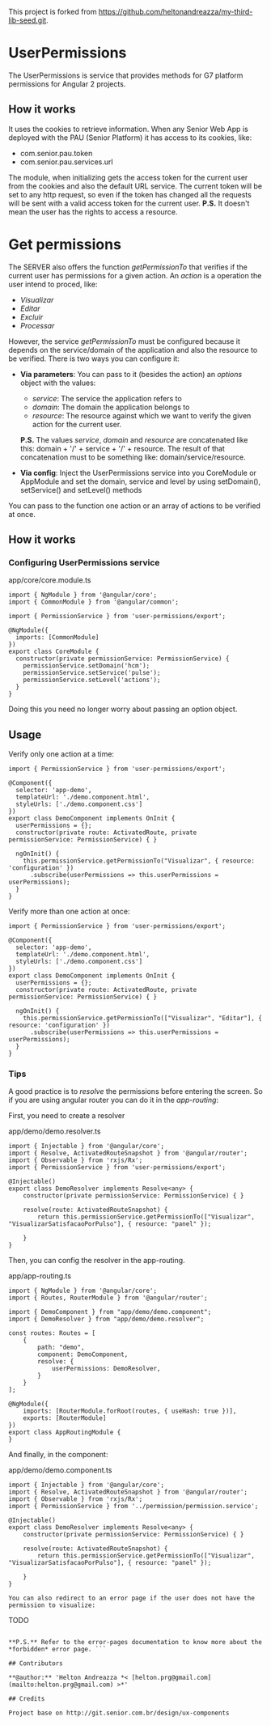 This project is forked from https://github.com/heltonandreazza/my-third-lib-seed.git.

# UserPermissions

The UserPermissions is service that provides methods for G7 platform permissions for Angular 2 projects.

## How it works

It uses the cookies to retrieve information. When any Senior Web App is deployed with the PAU (Senior Platform) it has access to its cookies, like:

- com.senior.pau.token
- com.senior.pau.services.url

The module, when initializing gets the access token for the current user from the cookies and also the default URL service.
The current token will be set to any http request, so even if the token has changed all the requests will be sent with a valid access token for the current user.
**P.S.** It doesn't mean the user has the rights to access a resource.

# Get permissions

The SERVER also offers the function *getPermissionTo* that verifies if the current user has permissions for a given action.
An *action* is a operation the user intend to proced, like: 

- *Visualizar*
- *Editar*
- *Excluir*
- *Processar*

However, the service *getPermissionTo* must be configured because it depends on the service/domain of the application and also the resource to be verified.
There is two ways you can configure it: 

- **Via parameters**: You can pass to it (besides the action) an *options* object with the values: 
  - *service*: The service the application refers to
  - *domain*: The domain the application belongs to
  - *resource*: The resource against which we want to verify the given action for the current user.

  **P.S.** The values *service*, *domain* and *resource* are concatenated like this: domain + '/' + service + '/' + resource. The result of that concatenation must to be something like: domain/service/resource. 

- **Via config**: Inject the UserPermissions service into you CoreModule or AppModule and set the domain, service and level by using setDomain(), setService() and setLevel() methods

You can pass to the function one action or an array of actions to be verified at once.

## How it works



### Configuring UserPermissions service

app/core/core.module.ts

```
import { NgModule } from '@angular/core';
import { CommonModule } from '@angular/common';

import { PermissionService } from 'user-permissions/export';

@NgModule({
  imports: [CommonModule]
})
export class CoreModule {
  constructor(private permissionService: PermissionService) {
    permissionService.setDomain('hcm');
    permissionService.setService('pulse');
    permissionService.setLevel('actions');
  }
}

```

Doing this you need no longer worry about passing an option object.



## Usage

Verify only one action at a time: 

```
import { PermissionService } from 'user-permissions/export';

@Component({
  selector: 'app-demo',
  templateUrl: './demo.component.html',
  styleUrls: ['./demo.component.css']
})
export class DemoComponent implements OnInit {
  userPermissions = {};
  constructor(private route: ActivatedRoute, private permissionService: PermissionService) { }

  ngOnInit() {
    this.permissionService.getPermissionTo("Visualizar", { resource: 'configuration' })
      .subscribe(userPermissions => this.userPermissions = userPermissions);
  }
}
```

Verify more than one action at once:

```
import { PermissionService } from 'user-permissions/export';

@Component({
  selector: 'app-demo',
  templateUrl: './demo.component.html',
  styleUrls: ['./demo.component.css']
})
export class DemoComponent implements OnInit {
  userPermissions = {};
  constructor(private route: ActivatedRoute, private permissionService: PermissionService) { }

  ngOnInit() {
    this.permissionService.getPermissionTo(["Visualizar", "Editar"], { resource: 'configuration' })
      .subscribe(userPermissions => this.userPermissions = userPermissions);
  }
}
```


### Tips

A good practice is to *resolve* the permissions before entering the screen.
So if you are using angular router you can do it in the *app-routing*: 

First, you need to create a resolver

app/demo/demo.resolver.ts
```
import { Injectable } from '@angular/core';
import { Resolve, ActivatedRouteSnapshot } from '@angular/router';
import { Observable } from 'rxjs/Rx';
import { PermissionService } from 'user-permissions/export';

@Injectable()
export class DemoResolver implements Resolve<any> {
    constructor(private permissionService: PermissionService) { }

    resolve(route: ActivatedRouteSnapshot) {
        return this.permissionService.getPermissionTo(["Visualizar", "VisualizarSatisfacaoPorPulso"], { resource: "panel" });

    }
}
``` 

Then, you can config the resolver in the app-routing.

app/app-routing.ts
```
import { NgModule } from '@angular/core';
import { Routes, RouterModule } from '@angular/router';

import { DemoComponent } from "app/demo/demo.component";
import { DemoResolver } from "app/demo/demo.resolver";

const routes: Routes = [
    {
        path: "demo",
        component: DemoComponent,
        resolve: {
            userPermissions: DemoResolver,
        }
    }
];

@NgModule({
    imports: [RouterModule.forRoot(routes, { useHash: true })],
    exports: [RouterModule]
})
export class AppRoutingModule {
}
```

And finally, in the component: 

app/demo/demo.component.ts
```
import { Injectable } from '@angular/core';
import { Resolve, ActivatedRouteSnapshot } from '@angular/router';
import { Observable } from 'rxjs/Rx';
import { PermissionService } from '../permission/permission.service';

@Injectable()
export class DemoResolver implements Resolve<any> {
    constructor(private permissionService: PermissionService) { }

    resolve(route: ActivatedRouteSnapshot) {
        return this.permissionService.getPermissionTo(["Visualizar", "VisualizarSatisfacaoPorPulso"], { resource: "panel" });

    }
}

You can also redirect to an error page if the user does not have the permission to visualize:

```
TODO
```

**P.S.** Refer to the error-pages documentation to know more about the *forbidden* error page. ```

## Contributors  

**@author:** 'Helton Andreazza *< [helton.prg@gmail.com](mailto:helton.prg@gmail.com) >*'   

## Credits

Project base on http://git.senior.com.br/design/ux-components
